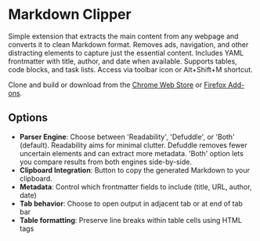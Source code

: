 # Markdown Clipper

Simple extension that extracts the main content from any webpage and converts it to clean Markdown format. Removes ads, navigation, and other distracting elements to capture just the essential content. Includes YAML frontmatter with title, author, and date when available. Supports tables, code blocks, and task lists. Access via toolbar icon or Alt+Shift+M shortcut.

Clone and build or download from the [Chrome Web Store](https://chromewebstore.google.com/detail/markdown-clipper/diggniipmgdekjnkngjgodblmopocecc) or [Firefox Add-ons](https://addons.mozilla.org/en-US/firefox/addon/markdown-web-clipper/).

## Options

- **Parser Engine**: Choose between 'Readability', 'Defuddle', or 'Both' (default). Readability aims for minimal clutter. Defuddle removes fewer uncertain elements and can extract more metadata. 'Both' option lets you compare results from both engines side-by-side.
- **Clipboard Integration**: Button to copy the generated Markdown to your clipboard.
- **Metadata**: Control which frontmatter fields to include (title, URL, author, date)
- **Tab behavior**: Choose to open output in adjacent tab or at end of tab bar
- **Table formatting**: Preserve line breaks within table cells using HTML <br> tags
